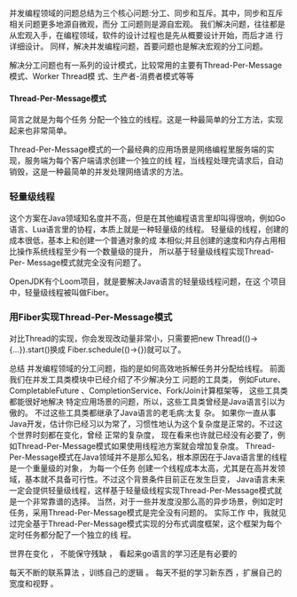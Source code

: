 并发编程领域的问题总结为三个核心问题:分工、同步和互斥。其中，同步和互斥相关问题更多地源自微观，而分 工问题则是源自宏观。
我们解决问题，往往都是从宏观入手，在编程领域，软件的设计过程也是先从概要设计开始，而后才进 行详细设计。
同样，解决并发编程问题，首要问题也是解决宏观的分工问题。  


解决分工问题也有一系列的设计模式，比较常用的主要有Thread-Per-Message模式、Worker Thread模 式、生产者-消费者模式等等  

####   Thread-Per-Message模式
简言之就是为每个任务 分配一个独立的线程。这是一种最简单的分工方法，实现起来也非常简单。

Thread-Per-Message模式的一个最经典的应用场景是网络编程里服务端的实现，服务端为每个客户端请求创建一个独立的线
程，当线程处理完请求后，自动销毁，这是一种最简单的并发处理网络请求的方法。  



###  轻量级线程   
这个方案在Java领域知名度并不高，但是在其他编程语言里却叫得很响，例如Go 语言、Lua语言里的协程，本质上就是一种轻量级的线程。
轻量级的线程，创建的成本很低，基本上和创建一个普通对象的成 本相似;并且创建的速度和内存占用相比操作系统线程至少有一个数量级的提升，
所以基于轻量级线程实现Thread-Per- Message模式就完全没有问题了。   

OpenJDK有个Loom项目，就是要解决Java语言的轻量级线程问题，在这 个项目中，轻量级线程被叫做Fiber。  

###  用Fiber实现Thread-Per-Message模式 
对比Thread的实现，你会发现改动量非常小，只需要把new Thread(()-> {...}).start()换成 Fiber.schedule(()->{})就可以了。   



总结
并发编程领域的分工问题，指的是如何高效地拆解任务并分配给线程。
前面我们在并发工具类模块中已经介绍了不少解决分工 问题的工具类，
例如Future、CompletableFuture 、CompletionService、Fork/Join计算框架等，
这些工具类都能很好地解决 特定应用场景的问题，所以，这些工具类曾经是Java语言引以为傲的。
不过这些工具类都继承了Java语言的老毛病:太复 杂。
如果你一直从事Java开发，估计你已经习以为常了，习惯性地认为这个复杂度是正常的。不过这个世界时刻都在变化，曾经 正常的复杂度，
现在看来也许就已经没有必要了，例如Thread-Per-Message模式如果使用线程池方案就会增加复杂度。
Thread-Per-Message模式在Java领域并不是那么知名，根本原因在于Java语言里的线程是一个重量级的对象，
为每一个任务 创建一个线程成本太高，尤其是在高并发领域，基本就不具备可行性。不过这个背景条件目前正在发生巨变，
Java语言未来 一定会提供轻量级线程，这样基于轻量级线程实现Thread-Per-Message模式就是一个非常靠谱的选择。
当然，对于一些并发度没那么高的异步场景，例如定时任务，采用Thread-Per-Message模式是完全没有问题的。
实际工作 中，我就⻅过完全基于Thread-Per-Message模式实现的分布式调度框架，这个框架为每个定时任务都分配了一个独立的线 程。



世界在变化 ， 不能保守残缺 ， 看起来go语言的学习还是有必要的

每天不断的联系算法 ，训练自己的逻辑 。
每天不挺的学习新东西 ，扩展自己的宽度和视野 。